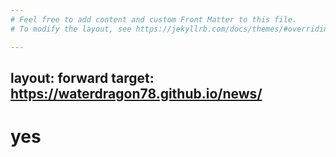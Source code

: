 ```yaml
---
# Feel free to add content and custom Front Matter to this file.
# To modify the layout, see https://jekyllrb.com/docs/themes/#overriding-theme-defaults

---
```

layout: forward
target: https://waterdragon78.github.io/news/
---
# yes

